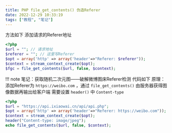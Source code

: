 ```yaml
---
title: PHP file_get_contents() 伪造Referer
date: 2022-12-29 10:33:19
tags: ["教程", "笔记"]
---
```

方法如下
添加请求的Referer地址
```php
<?php
$url = ""; // 请求地址
$referer = ""; // 这里写Referer
$opt = array('http' => array('header'=>"Referer: $referer"));
$context = stream_context_create($opt);
$fgc = file_get_contents($url, false, $context);
```

!!! note 笔记：获取随机二次元图——破解微博图床Referer检测
    代码如下
    原理：添加Referer为 `https://weibo.com` ，通过 `file_get_contents()` 由服务器获得图像数据再输出给客户端
    需要设置 `header()` 中 `Content-type`

```php
<?php
$url = "https://api.ixiaowai.cn/api/api.php";
$opt = array('http' => array('header'=>"Referer: https://weibo.com"));
$context = stream_context_create($opt);
header("Content-type: image/jpeg");
echo file_get_contents($url, false, $context);
```
